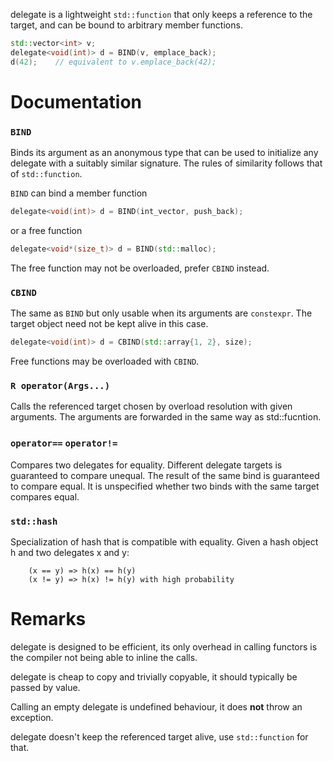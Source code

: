 delegate is a lightweight `std::function` that only keeps a reference to the target,
and can be bound to arbitrary member functions.

````c++
std::vector<int> v;
delegate<void(int)> d = BIND(v, emplace_back);
d(42);    // equivalent to v.emplace_back(42);
````

# Documentation

### `BIND`
Binds its argument as an anonymous type that can be used to initialize any delegate with a suitably similar signature. The rules of similarity follows that of `std::function`.

`BIND` can bind a member function

````c++
delegate<void(int)> d = BIND(int_vector, push_back);
````

or a free function

````c++
delegate<void*(size_t)> d = BIND(std::malloc);
````

The free function may not be overloaded, prefer `CBIND` instead.

### `CBIND`
The same as `BIND` but only usable when its arguments are `constexpr`. The target object need not be kept alive in this case.

````c++
delegate<void(int)> d = CBIND(std::array{1, 2}, size);
````

Free functions may be overloaded with `CBIND`.

### `R operator(Args...)`
Calls the referenced target chosen by overload resolution with given arguments. The arguments are forwarded in the same way as std::fucntion.

### `operator==` `operator!=`
Compares two delegates for equality. Different delegate targets is guaranteed to compare unequal. The result of the same bind is guaranteed to compare equal. It is unspecified whether two binds with the same target compares equal.

### `std::hash`
Specialization of hash that is compatible with equality. Given a hash object h and two delegates x and y:

````
    (x == y) => h(x) == h(y)
    (x != y) => h(x) != h(y) with high probability
````

# Remarks

delegate is designed to be efficient, its only overhead in calling functors is the compiler not being able to inline the calls.

delegate is cheap to copy and trivially copyable, it should typically be passed by value.

Calling an empty delegate is undefined behaviour, it does __not__ throw an exception.

delegate doesn't keep the referenced target alive, use `std::function` for that.